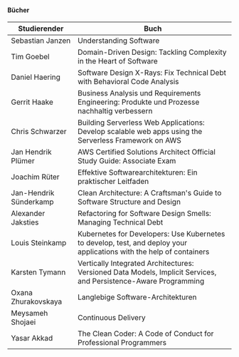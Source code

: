 #### Bücher


| Studierender                  | Buch                                                   |
|-------------------------------|--------------------------------------------------------|
|   Sebastian Janzen            | Understanding Software |
|   Tim Goebel                  | Domain-Driven Design: Tackling Complexity in the Heart of Software |
|   Daniel Haering              | Software Design X-Rays: Fix Technical Debt with Behavioral Code Analysis |
|   Gerrit Haake                | Business Analysis und Requirements Engineering: Produkte und Prozesse nachhaltig verbessern |
|   Chris Schwarzer             | Building Serverless Web Applications: Develop scalable web apps using the Serverless Framework on AWS |
|   Jan Hendrik Plümer          | AWS Certified Solutions Architect Official Study Guide: Associate Exam |
|   Joachim Rüter               | Effektive Softwarearchitekturen: Ein praktischer Leitfaden |
|   Jan-Hendrik Sünderkamp      | Clean Architecture: A Craftsman's Guide to Software Structure and Design |
|   Alexander Jaksties          | Refactoring for Software Design Smells: Managing Technical Debt |
|   Louis Steinkamp             | Kubernetes for Developers: Use Kubernetes to develop, test, and deploy your applications with the help of containers |
|   Karsten Tymann              | Vertically Integrated Architectures: Versioned Data Models, Implicit Services, and Persistence-Aware Programming  |
|   Oxana Zhurakovskaya         | Langlebige Software-Architekturen |
|   Meysameh Shojaei            | Continuous Delivery |
| Yasar Akkad                   | The Clean Coder: A Code of Conduct for Professional Programmers  |
